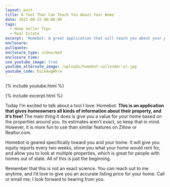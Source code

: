 ```yaml
---
layout: post
title: A Tool That Can Teach You About Your Home
date: 2022-09-15 00:00:00
tags:
  - Home Seller Tips
  - Real Estate
excerpt: 'Homebot: A great application that will teach you about your property.'
enclosure:
pullquote:
enclosure_type: video/mp4
enclosure_time:
use_youtube_image: true
youtube_alternate_image: /uploads/homebot-callender-yt.jpg
youtube_code: DiLkAwgWhrw
---
```

{% include youtube.html %}

{% include excerpt.html %}

Today I’m excited to talk about a tool I love: Homebot. **This is an application that gives homeowners all kinds of information about their property, and it’s free\!** The main thing it does is give you a value for your home based on the properties around you. Its estimates aren't exact, so keep that in mind. However, it is more fun to use than similar features on Zillow or Realtor.com.&nbsp;

Homebot is geared specifically toward you and your home. It will give you equity reports every two weeks, show you what your home would rent for, and allow you to look at multiple properties, which is great for people with homes out of state. All of this is just the beginning.&nbsp;

Remember that this is not an exact science. You can reach out to me anytime, and I’d love to give you an accurate listing price for your home. Call or email me; I look forward to hearing from you.&nbsp;